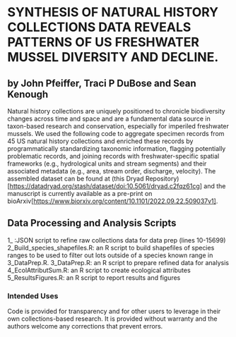 # SYNTHESIS OF NATURAL HISTORY COLLECTIONS DATA REVEALS PATTERNS OF US FRESHWATER MUSSEL DIVERSITY AND DECLINE.
## by John Pfeiffer, Traci P DuBose and Sean Kenough
Natural history collections are uniquely positioned to chronicle biodiversity changes across time and space and are a fundamental data source in taxon-based research and conservation, especially for imperiled freshwater mussels. We used the following code to aggregate specimen records from 45 US natural history collections and enriched these records by programmatically standardizing taxonomic information, flagging potentially problematic records, and joining records with freshwater-specific spatial frameworks (e.g., hydrological units and stream segments) and their associated metadata (e.g., area, stream order, discharge,
velocity). The assembled dataset can be found at (this Dryad Repository)[https://datadryad.org/stash/dataset/doi:10.5061/dryad.c2fqz61cg] and the manuscript is currently available as a pre-print on bioArxiv[https://www.biorxiv.org/content/10.1101/2022.09.22.509037v1].

## Data Processing and Analysis Scripts
1_ :JSON script to refine raw collections data for data prep (lines 10-15699)
2_Build_species_shapefiles.R: an R script to build shapefiles of species ranges to be used to filter out lots outside of a species known range in 3_DataPrep.R.
3_DataPrep.R: an R script to prepare refined data for analysis
4_EcolAttributSum.R: an R script to create ecological attributes
5_ResultsFigures.R: an R script to report results and figures

### Intended Uses
Code is provided for transparency and for other users to leverage in their own collections-based research. It is provided without warranty and the authors welcome any corrections that prevent errors.
